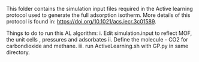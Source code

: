 This folder contains the simulation input files required in the Active learning protocol used to generate the full adsorption isotherm. More details of this protocol is found in: https://doi.org/10.1021/acs.iecr.3c01589.

Things to do to run this AL algorithm:
    i. Edit simulation.input to reflect MOF, the unit cells , pressures and adsorbates
    ii. Define the molecule - CO2 for carbondioxide and methane.
    iii. run ActiveLearning.sh with GP.py in same directory.
